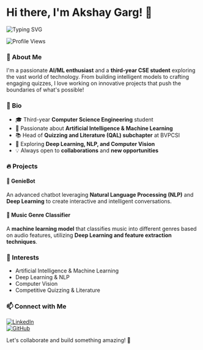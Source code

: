 # Hi there, I'm Akshay Garg! 👋

![Typing SVG](https://readme-typing-svg.herokuapp.com?font=Fira+Code&size=22&pause=1000&color=36BCF7&width=435&lines=AI%2FML+Enthusiast;Deep+Learning+Explorer;Quizzing+and+Literature+Lover)

![Profile Views](https://komarev.com/ghpvc/?username=akshay-garg&color=blue)

### 🚀 About Me
I'm a passionate **AI/ML enthusiast** and a **third-year CSE student** exploring the vast world of technology. From building intelligent models to crafting engaging quizzes, I love working on innovative projects that push the boundaries of what's possible!

### 📝 Bio
- 🎓 Third-year **Computer Science Engineering** student
- 🤖 Passionate about **Artificial Intelligence & Machine Learning**
- 📚 Head of **Quizzing and Literature (QAL) subchapter** at BVPCSI
- 🎯 Exploring **Deep Learning, NLP, and Computer Vision**
- 💡 Always open to **collaborations** and **new opportunities**

### 🔥 Projects
#### 🤖 GenieBot
An advanced chatbot leveraging **Natural Language Processing (NLP)** and **Deep Learning** to create interactive and intelligent conversations.

#### 🎵 Music Genre Classifier
A **machine learning model** that classifies music into different genres based on audio features, utilizing **Deep Learning and feature extraction techniques**.

### 📌 Interests
- Artificial Intelligence & Machine Learning
- Deep Learning & NLP
- Computer Vision
- Competitive Quizzing & Literature

### 📫 Connect with Me
[![LinkedIn](https://img.shields.io/badge/LinkedIn-blue?style=for-the-badge&logo=linkedin)](https://www.linkedin.com/in/akshay-garg-a8b1601ba)  
[![GitHub](https://img.shields.io/badge/GitHub-black?style=for-the-badge&logo=github)](https://github.com/akshay-garg)  

Let's collaborate and build something amazing! 🚀
